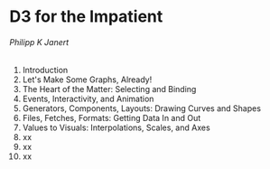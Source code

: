 # D3 for the Impatient
###### Philipp K Janert

01. Introduction
02. Let's Make Some Graphs, Already!
03. The Heart of the Matter: Selecting and Binding
04. Events, Interactivity, and Animation
05. Generators, Components, Layouts: Drawing Curves and Shapes
06. Files, Fetches, Formats: Getting Data In and Out
07. Values to Visuals: Interpolations, Scales, and Axes
08. xx
09. xx
10. xx